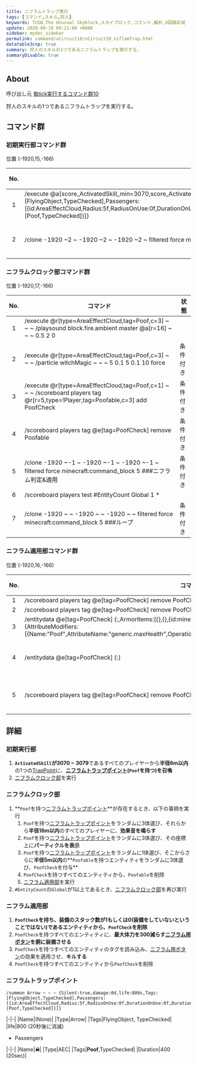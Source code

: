 ```yaml
---
title: ニフラムトラップ実行
tags: [コマンド,スキル,狩人]
keywords: TUSB,The Unusual Skyblock,スカイブロック,コマンド,解析,X回路区域
update: 2020-09-10 09:21:00 +0000
sidebar: mydoc_sidebar
permalink: command/xCircuit10/xCircuit10_niflamTrap.html
datatable3cnp: true
summary: 狩人のスキルの1つであるニフラムトラップを実行する。
summaryDisable: true
---
```


## About

<span class="tagBlack">呼び出し元</span> [毎tick実行するコマンド群10]({{site.baseurl}}/command/xCircuit10/xCircuit10_command.html)

狩人のスキルの1つであるニフラムトラップを実行する。

## コマンド群

### 初期実行部コマンド群

<span class="tagYellow">位置</span> (-1920,15,-166)

<div class="datatable3cnp-begin"></div>

|No.|コマンド|状態|
|:-:|-|-|
|1|/execute @a[score_ActivatedSkill_min=3070,score_ActivatedSkill=3079] ~ ~ ~ /execute @e[r=6,tag=TrapPoint,c=1] ~ ~ ~ /summon Arrow ~ ~ ~ {Silent:true,damage:0d,life:800s,Tags:[FlyingObject,TypeChecked],Passengers:[{id:AreaEffectCloud,Radius:5f,RadiusOnUse:0f,DurationOnUse:0f,Duration:400,RadiusPerTick:0f,WaitTime:0,Age:0,Particle:witchMagic,CustomName:"☠",CustomNameVisible:true,Tags:[Poof,TypeChecked]}]}|
|2|/clone -1920 ~2 ~ -1920 ~2 ~ -1920 ~2 ~ filtered force minecraft:command_block 5 ###ニフラムトラップ処理起動|条件付き|

<div class="datatable3cnp-end"></div>

### ニフラムクロック部コマンド群

<span class="tagYellow">位置</span> (-1920,17,-166)

<div class="datatable3cnp-begin"></div>

|No.|コマンド|状態|
|:-:|-|-|
|1|/execute @r[type=AreaEffectCloud,tag=Poof,c=3] ~ ~ ~ /playsound block.fire.ambient master @a[r=16] ~ ~ ~ 0.5 2 0|
|2|/execute @r[type=AreaEffectCloud,tag=Poof,c=3] ~ ~ ~ /particle witchMagic ~ ~ ~ 5 0.1 5 0.1 10 force|条件付き|
|3|/execute @r[type=AreaEffectCloud,tag=Poof,c=1] ~ ~ ~ /scoreboard players tag @r[r=5,type=!Player,tag=Poofable,c=3] add PoofCheck|条件付き|
|4|/scoreboard players tag @e[tag=PoofCheck] remove Poofable|条件付き|
|5|/clone -1920 ~-1 ~ -1920 ~-1 ~ -1920 ~-1 ~ filtered force minecraft:command_block 5 ###ニフラム判定&適用|条件付き|
|6|/scoreboard players test #EntityCount Global 1 *|
|7|/clone -1920 ~ ~ -1920 ~ ~ -1920 ~ ~ filtered force minecraft:command_block 5 ###ループ|条件付き|

<div class="datatable3cnp-end"></div>

### ニフラム適用部コマンド群

<span class="tagYellow">位置</span> (-1920,16,-166)

<div class="datatable3cnp-begin"></div>

|No.|コマンド|状態|
|:-:|-|-|
|1|/scoreboard players tag @e[tag=PoofCheck] remove PoofCheck {ArmorItems:[{Count:1b}]}|
|2|/scoreboard players tag @e[tag=PoofCheck] remove PoofCheck {ArmorItems:[{Count:0b}]}|
|3|/entitydata @e[tag=PoofCheck] {:,ArmorItems:[{},{},{id:minecraft:wooden_button,Count:0b,Damage:0s,tag:{AttributeModifiers:[{Name:"Poof",AttributeName:"generic.maxHealth",Operation:0,Amount:-300d,UUIDMost:9007L,UUIDLeast:9007L}]}}]}|
|4|/entitydata @e[tag=PoofCheck] {:}|条件付き|
|5|/scoreboard players tag @e[tag=PoofCheck] remove PoofCheck|条件付き|

<div class="datatable3cnp-end"></div>

## 詳細

### 初期実行部

1. **`ActivatedSkill`が3070 ~ 3079**であるすべてのプレイヤーから**半径6m以内**の1つの[TrapPoint]({{site.baseurl}}/entity/entity_entity.html)に、**[ニフラムトラップポイント](#ニフラムトラップポイント)(`Poof`を持つ)を召喚**
2. [ニフラムクロック部](#ニフラムクロック部)を実行

### ニフラムクロック部

1. **`Poof`を持つ[ニフラムトラップポイント](#ニフラムトラップポイント)**が存在するとき、以下の事柄を実行
   1. `Poof`を持つ[ニフラムトラップポイント](#ニフラムトラップポイント)をランダムに3体選び、それらから**半径16m以内**のすべてのプレイヤーに、**効果音を鳴らす**
   2. `Poof`を持つ[ニフラムトラップポイント](#ニフラムトラップポイント)をランダムに3体選び、その座標上に**パーティクルを表示**
   3. `Poof`を持つ[ニフラムトラップポイント](#ニフラムトラップポイント)をランダムに1体選び、そこからさらに**半径5m以内**の**`Poofable`を持つエンティティをランダムに3体選び、`PoofCheck`を付与**
   4. `PoofCheck`を持つすべてのエンティティから、`Poofable`を削除
   5. [ニフラム適用部](#ニフラム適用部)を実行
2. `#EntityCount`の`Global`が1以上であるとき、[ニフラムクロック部](#ニフラムクロック部)を再び実行

### ニフラム適用部

1. **`PoofCheck`を持ち、装備のスタック数が1もしくは0(装備をしていないということではない)であるエンティティから、`PoofCheck`を削除**
2. `PoofCheck`を持つすべてのエンティティに、**最大体力を300減らす[ニフラム用ボタン]({{site.baseurl}}/others/others_item.html#ニフラム用ボタン)を胴に装備させる**
3. `PoofCheck`を持つすべてのエンティティのタグを読み込み、[ニフラム用ボタン]({{site.baseurl}}/others/others_item.html#ニフラム用ボタン)の効果を適用させ、**キルする**
4. `PoofCheck`を持つすべてのエンティティから`PoofCheck`を削除

### ニフラムトラップポイント

```mcfunction
/summon Arrow ~ ~ ~ {Silent:true,damage:0d,life:800s,Tags:[FlyingObject,TypeChecked],Passengers:[{id:AreaEffectCloud,Radius:5f,RadiusOnUse:0f,DurationOnUse:0f,Duration:400,RadiusPerTick:0f,WaitTime:0,Age:0,Particle:witchMagic,CustomName:"☠",CustomNameVisible:true,Tags:[Poof,TypeChecked]}]}
```

|-|-|
|Name|(None)|
|Type|Arrow|
|Tags|FlyingObject, TypeChecked|
|life|800 (20秒後に消滅)

- Passengers

|-|-|
|Name|**☠**|
|Type|AEC|
|Tags|**Poof**,TypeChecked|
|Duration|400 (20sec)|

